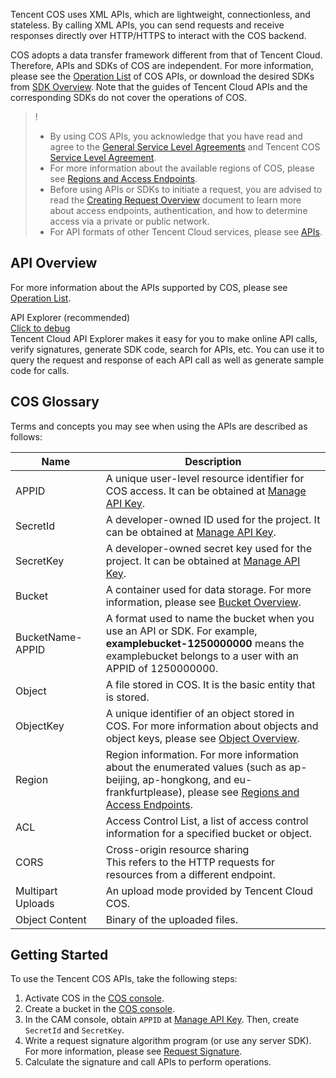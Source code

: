 Tencent COS uses XML APIs, which are lightweight, connectionless, and stateless. By calling XML APIs, you can send requests and receive responses directly over HTTP/HTTPS to interact with the COS backend.

COS adopts a data transfer framework different from that of Tencent Cloud. Therefore, APIs and SDKs of COS are independent. For more information, please see the [Operation List](https://intl.cloud.tencent.com/document/product/436/10111) of COS APIs, or download the desired SDKs from [SDK Overview](https://intl.cloud.tencent.com/document/product/436/6474). Note that the guides of Tencent Cloud APIs and the corresponding SDKs do not cover the operations of COS.

>!
>- By using COS APIs, you acknowledge that you have read and agree to the [General Service Level Agreements](https://intl.cloud.tencent.com/document/product/301/12905) and Tencent COS [Service Level Agreement](https://intl.cloud.tencent.com/document/product/436/6227).
>- For more information about the available regions of COS, please see [Regions and Access Endpoints](https://intl.cloud.tencent.com/document/product/436/6224). 
>- Before using APIs or SDKs to initiate a request, you are advised to read the [Creating Request Overview](https://intl.cloud.tencent.com/document/product/436/30613) document to learn more about access endpoints, authentication, and how to determine access via a private or public network.
>- For API formats of other Tencent Cloud services, please see [APIs](https://intl.cloud.tencent.com/document/api).



## API Overview

For more information about the APIs supported by COS, please see [Operation List](https://intl.cloud.tencent.com/document/product/436/10111).
<div class="rno-api-explorer">
    <div class="rno-api-explorer-inner">
        <div class="rno-api-explorer-hd">
            <div class="rno-api-explorer-title">
                API Explorer (recommended)
            </div>
            <a href="https://console.cloud.tencent.com/api/explorer?Product=cos&Version=2018-11-26&Action=GetService&SignVersion=" class="rno-api-explorer-btn" hotrep="doc.api.explorerbtn" target="_blank"><i class="rno-icon-explorer"></i>Click to debug</a>
        </div>
        <div class="rno-api-explorer-body">
            <div class="rno-api-explorer-cont">
                Tencent Cloud API Explorer makes it easy for you to make online API calls, verify signatures, generate SDK code, search for APIs, etc. You can use it to query the request and response of each API call as well as generate sample code for calls.
            </div>
        </div>
    </div>
</div>

## COS Glossary
Terms and concepts you may see when using the APIs are described as follows:
<style rel="stylesheet">
table th:nth-of-type(1) {
width: 150px;	
}
table th:nth-of-type(2) {
width:550px;	
}
</style>

|Name|Description|
|---|---|
| APPID|A unique user-level resource identifier for COS access. It can be obtained at [Manage API Key](https://console.cloud.tencent.com/capi).|
| SecretId | A developer-owned ID used for the project. It can be obtained at [Manage API Key](https://console.cloud.tencent.com/capi).|
| SecretKey| A developer-owned secret key used for the project. It can be obtained at [Manage API Key](https://console.cloud.tencent.com/capi).|
| Bucket | A container used for data storage. For more information, please see [Bucket Overview](https://intl.cloud.tencent.com/document/product/436/13312).|
| BucketName-APPID  | A format used to name the bucket when you use an API or SDK. For example, **examplebucket-1250000000** means the examplebucket belongs to a user with an APPID of 1250000000.   |
| Object | A file stored in COS. It is the basic entity that is stored. |
| ObjectKey | A unique identifier of an object stored in COS. For more information about objects and object keys, please see [Object Overview](https://intl.cloud.tencent.com/document/product/436/13324).|
| Region | Region information. For more information about the enumerated values (such as ap-beijing, ap-hongkong, and eu-frankfurtplease), please see [Regions and Access Endpoints](https://intl.cloud.tencent.com/document/product/436/6224). |
| ACL |Access Control List, a list of access control information for a specified bucket or object. |
| CORS | Cross-origin resource sharing <br>This refers to the HTTP requests for resources from a different endpoint. |
| Multipart Uploads | An upload mode provided by Tencent Cloud COS. |
|  Object Content    |      Binary of the uploaded files. |


## Getting Started

To use the Tencent COS APIs, take the following steps:

1. Activate COS in the [COS console](https://console.cloud.tencent.com/cos5).
2. Create a bucket in the [COS console](https://console.cloud.tencent.com/cos5).
3. In the CAM console, obtain `APPID` at [Manage API Key](https://console.cloud.tencent.com/capi). Then, create `SecretId` and `SecretKey`.
4. Write a request signature algorithm program (or use any server SDK). For more information, please see [Request Signature](https://intl.cloud.tencent.com/document/product/436/7778).
5. Calculate the signature and call APIs to perform operations.


